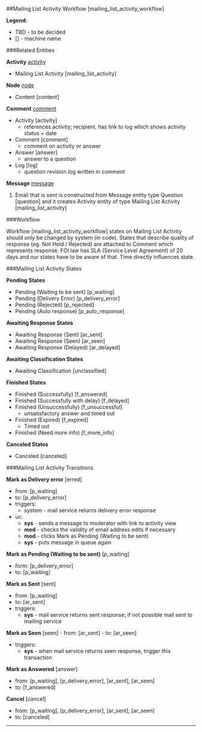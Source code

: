 ##Mailing List Activity Workflow [mailing_list_activity_workflow]

**Legend:**
  - TBD - to be decided
  - [] - machine name
  
###Related Entities

**Activity** [activity](../entities/activity.md)
  - Mailing List Activity [mailing_list_activity]

**Node** [node](../entities/node.md)
 - Content [content]

**Comment** [comment](../entities/comment.md)
 - Activity [activity]
   - references activity; recipient, has link to log which shows activity status + date
 - Comment [comment]
   - comment on activity or answer
 - Answer [answer] 
   - answer to a question
 - Log [log] 
   - question revision log written in comment
   
**Message** [message](../entities/message.md)

1. Email that is sent is constructed from Message entity type Question [question] and it creates Activity entity of type Mailing List Activity [mailing_list_activity]

###Workflow

Workflow [mailing_list_activity_workflow] states on Mailing List Activity should only be changed by system (in code).
States that describe quality of response (eg. Not Held / Rejected) are attached to Comment which represents response.
FOI law has SLA (Service Level Agreement) of 20 days and our states have to be aware of that. Time directly influences state.

###Mailing List Activity States

**Pending States**
- Pending (Waiting to be sent) [p_waiting]
- Pending (Delivery Error) [p_delivery_error]
- Pending (Rejected) [p_rejected]
- Pending (Auto response) [p_auto_response]

**Awaiting Response States**
- Awaiting Response (Sent) [ar_sent]
- Awaiting Response (Seen) [ar_seen]
- Awaiting Response (Delayed) [ar_delayed]

**Awaiting Classification States**
- Awaiting Classification [unclassified]

**Finished States**
- Finished (Successfully) [f_answered]
- Finished (Successfully with delay) [f_delayed]
- Finished (Unsuccessfully) [f_unsuccessful]
  - unsatisfactory answer and timed out
- Finished (Expired) [f_expired] 
  - Timed out
- Finished (Need more info) [f_more_info]

**Canceled States**
- Canceled [canceled]

###Mailing List Activity Transitions

**Mark as Delivery error** [erred] 
  - from: [p_waiting]
  - to: [p_delivery_error]
  - triggers: 
    - system - mail service returns delivery error response
  - uc:
    - **sys** - sends a message to moderator with link to activity view
    - **mod** - checks the validity of email address edits if necessary
    - **mod** - clicks Mark as Pending (Waiting to be sent)
    - **sys** - puts message in queue again
    
**Mark as Pending (Waiting to be sent)** [p_waiting]
  - form: [p_delivery_error]
  - to: [p_waiting]
    
**Mark as Sent** [sent]
  - from: [p_waiting]
  - to: [ar_sent]
  - triggers:
    - **sys** - mail service returns sent response; if not possible mail sent to mailing service
 
**Mark as Seen** [seen]
	- from: [ar_sent]
	- to: [ar_seen]
  - triggers:
    - **sys** - when mail service returns seen response, trigger this transaction 

**Mark as Answered**	[answer]
  - from: [p_waiting], [p_delivery_error], [ar_sent], [ar_seen]
  - to: [f_answered]

**Cancel** [cancel]
  - from: [p_waiting], [p_delivery_error], [ar_sent], [ar_seen]
  - to: [canceled]


___
